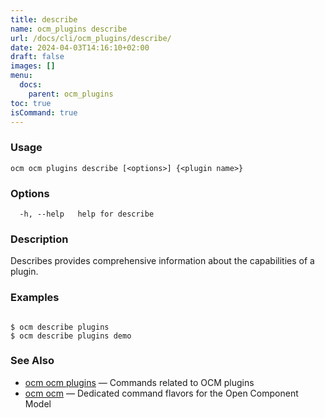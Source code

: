 ```yaml
---
title: describe
name: ocm_plugins describe
url: /docs/cli/ocm_plugins/describe/
date: 2024-04-03T14:16:10+02:00
draft: false
images: []
menu:
  docs:
    parent: ocm_plugins
toc: true
isCommand: true
---
```

### Usage

```
ocm ocm plugins describe [<options>] {<plugin name>}
```

### Options

```
  -h, --help   help for describe
```

### Description


Describes provides comprehensive information about the capabilities of
a plugin.


### Examples

```

$ ocm describe plugins
$ ocm describe plugins demo

```

### See Also

* [ocm ocm plugins](/docs/cli/cli/plugins)	 &mdash; Commands related to OCM plugins
* [ocm ocm](/docs/cli/cli)	 &mdash; Dedicated command flavors for the Open Component Model


